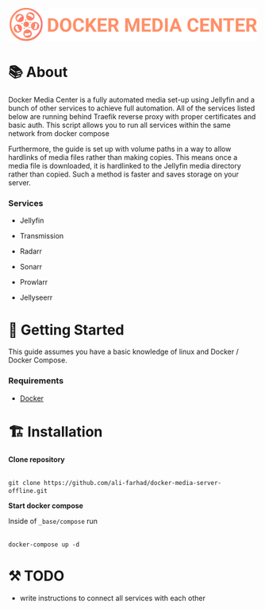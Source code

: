 <p  align="center">

<img  width="500"  src="https://raw.githubusercontent.com/BeefBytes/Assets/master/Other/container_illustration/v2/dmc.png">

</p>

# 📚 About

Docker Media Center is a fully automated media set-up using Jellyfin and a bunch of other services to achieve full automation. All of the services listed below are running behind Traefik reverse proxy with proper certificates and basic auth. This script allows you to run all services within the same network from docker compose

Furthermore, the guide is set up with volume paths in a way to allow hardlinks of media files rather than making copies. This means once a media file is downloaded, it is hardlinked to the Jellyfin media directory rather than copied. Such a method is faster and saves storage on your server.

### Services

- Jellyfin

- Transmission

- Radarr

- Sonarr

- Prowlarr

- Jellyseerr

# 🧰 Getting Started

This guide assumes you have a basic knowledge of linux and Docker / Docker Compose.

### Requirements

- [Docker](https://docs.docker.com/engine/install/ubuntu/)

# 🏗️ Installation

<b>Clone repository</b><br  />

```

git clone https://github.com/ali-farhad/docker-media-server-offline.git

```

<b>Start docker compose</b><br  />

Inside of `_base/compose` run

```

docker-compose up -d
```

# ⚒️ TODO

- write instructions to connect all services with each other
